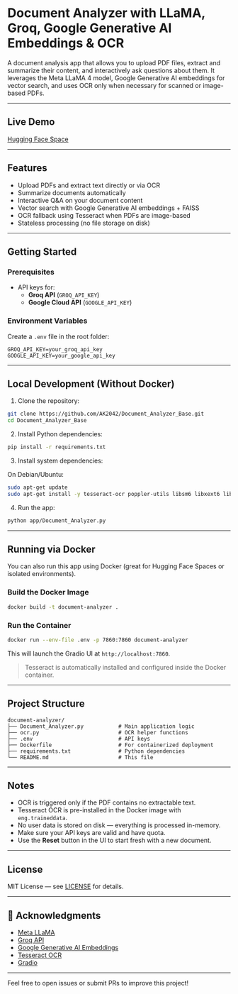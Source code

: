 # Document Analyzer with LLaMA, Groq, Google Generative AI Embeddings & OCR

A document analysis app that allows you to upload PDF files, extract and summarize their content, and interactively ask questions about them. It leverages the Meta LLaMA 4 model, Google Generative AI embeddings for vector search, and uses OCR only when necessary for scanned or image-based PDFs.

---

## Live Demo

[Hugging Face Space](https://ak2042-document-analyzer.hf.space/)

---

## Features

- Upload PDFs and extract text directly or via OCR
- Summarize documents automatically
- Interactive Q&A on your document content
- Vector search with Google Generative AI embeddings + FAISS
- OCR fallback using Tesseract when PDFs are image-based
- Stateless processing (no file storage on disk)

---

## Getting Started

### Prerequisites

- API keys for:
  - **Groq API** (`GROQ_API_KEY`)
  - **Google Cloud API** (`GOOGLE_API_KEY`)

### Environment Variables

Create a `.env` file in the root folder:

```env
GROQ_API_KEY=your_groq_api_key
GOOGLE_API_KEY=your_google_api_key
````

---

## Local Development (Without Docker)

1. Clone the repository:

```bash
git clone https://github.com/AK2042/Document_Analyzer_Base.git
cd Document_Analyzer_Base
```

2. Install Python dependencies:

```bash
pip install -r requirements.txt
```

3. Install system dependencies:

On Debian/Ubuntu:

```bash
sudo apt-get update
sudo apt-get install -y tesseract-ocr poppler-utils libsm6 libxext6 libxrender-dev
```

4. Run the app:

```bash
python app/Document_Analyzer.py
```

---

## Running via Docker

You can also run this app using Docker (great for Hugging Face Spaces or isolated environments).

### Build the Docker Image

```bash
docker build -t document-analyzer .
```

### Run the Container

```bash
docker run --env-file .env -p 7860:7860 document-analyzer
```

This will launch the Gradio UI at `http://localhost:7860`.

> Tesseract is automatically installed and configured inside the Docker container.

---

## Project Structure

```
document-analyzer/
├── Document_Analyzer.py           # Main application logic
├── ocr.py                         # OCR helper functions
├── .env                           # API keys
├── Dockerfile                     # For containerized deployment
├── requirements.txt               # Python dependencies
└── README.md                      # This file
```

---

## Notes

* OCR is triggered only if the PDF contains no extractable text.
* Tesseract OCR is pre-installed in the Docker image with `eng.traineddata`.
* No user data is stored on disk — everything is processed in-memory.
* Make sure your API keys are valid and have quota.
* Use the **Reset** button in the UI to start fresh with a new document.

---

## License

MIT License — see [LICENSE](LICENSE) for details.

---

## 🙏 Acknowledgments

* [Meta LLaMA](https://github.com/facebookresearch/llama)
* [Groq API](https://www.groq.com/)
* [Google Generative AI Embeddings](https://developers.generativeai.google/)
* [Tesseract OCR](https://github.com/tesseract-ocr/tesseract)
* [Gradio](https://gradio.app/)

---

Feel free to open issues or submit PRs to improve this project!

```
